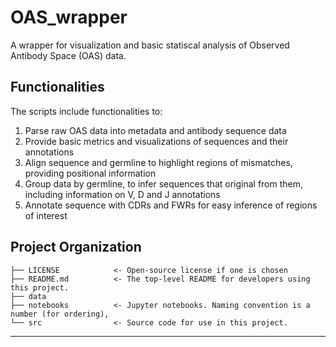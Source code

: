 # OAS_wrapper
A wrapper for visualization and basic statiscal analysis of  Observed Antibody Space (OAS) data.

## Functionalities

The scripts include functionalities to:
1. Parse raw OAS data into metadata and antibody sequence data
2. Provide basic metrics and visualizations of sequences and their annotations
3. Align sequence and germline to highlight regions of mismatches, providing positional information
4. Group data by germline, to infer sequences that original from them, including information on V, D and J annotations
5. Annotate sequence with CDRs and FWRs for easy inference of regions of interest 

## Project Organization

```
├── LICENSE            <- Open-source license if one is chosen
├── README.md          <- The top-level README for developers using this project.
├── data 
├── notebooks          <- Jupyter notebooks. Naming convention is a number (for ordering),
└── src                <- Source code for use in this project.
```

--------

